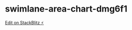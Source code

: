# swimlane-area-chart-dmg6f1

[Edit on StackBlitz ⚡️](https://stackblitz.com/edit/swimlane-area-chart-dmg6f1)